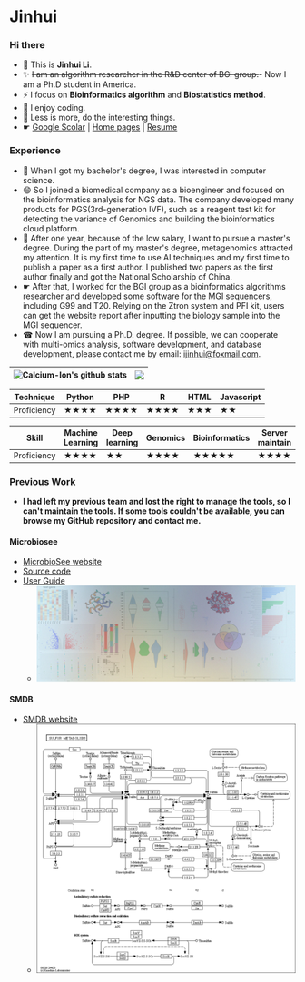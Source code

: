 # Jinhui
### Hi there 
- 🔭 This is  **Jinhui Li**.  
- ✨ ~~I am an algorithm researcher in the R&D center of BGI group.~~- Now I am a Ph.D student in America. 
- ⚡ I focus on **Bioinformatics algorithm** and **Biostatistics method**.
- 👋 I enjoy coding.
- 💬 Less is more, do the interesting things.
- ☛ [Google Scolar](https://scholar.google.com/citations?user=T4z1JAQAAAAJ&hl) | [Home pages](https://jinhuili-lab.github.io/) | [Resume](https://jinhuili-lab.github.io/resume/)
### Experience
- 🤔 When I got my bachelor's degree, I was interested in computer science.
- 😄 So I joined a biomedical company as a bioengineer and focused on the bioinformatics analysis for NGS data. The company developed many products for PGS(3rd-generation IVF), such as a reagent test kit for detecting the variance of Genomics and building the bioinformatics cloud platform.
- 👯 After one year, because of the low salary, I want to pursue a master's degree. During the part of my master's degree, metagenomics attracted my attention. It is my first time to use AI techniques and my first time to publish a paper as a first author. I published two papers as the first author finally and got the National Scholarship of China.
- ☛ After that, I worked for the BGI group as a bioinformatics algorithms  researcher and developed some software for the MGI sequencers, including G99 and T20. Relying on the Ztron system and PFI kit, users can get the website report after inputting the biology sample into the MGI sequencer. 
- ☎ Now I am pursuing a Ph.D. degree. If possible, we can cooperate with multi-omics analysis, software development, and database development, please contact me by email: ijinhui@foxmail.com.
<center>

 |<img align="center" src="https://github-readme-stats.vercel.app/api?username=jinhuili-lab&show_icons=true&theme=buefy&hide_border=true" alt="Calcium-Ion's github stats" /> |<img align="center" src="https://github-readme-stats.vercel.app/api/top-langs/?username=jinhuili-lab&layout=compact&theme=buefy&hide_border=true&hide=html,css" /> |
| ------------- | ------------- |

|Technique|Python|PHP|R|HTML|Javascript|
|---|---|---|---|---|---|
|Proficiency|★★★★|★★★★|★★★★|★★★|★★|

|Skill|Machine Learning|Deep learning|Genomics|Bioinformatics|Server maintain|
|---|---|---|---|---|---|
|Proficiency|★★★★|★★|★★★★|★★★★★|★★★★|

</center>

### Previous Work 
- **I had left my previous team and lost the right to manage the tools, so I can't maintain the tools. If some tools couldn't be available, you can browse my GitHub repository and contact me.**
#### Microbiosee
- [MicrobioSee website](https://microbiosee.gxu.edu.cn/)
- [Source code](https://github.com/MicrobioSee/MicrobioSee)
- [User Guide](https://microbiosee.github.io/)
  * ![](https://github.com/jinhuili-lab/jinhuili-lab/blob/main/pic01.jpg)   
#### SMDB
- [SMDB website](https://smdb.gxu.edu.cn/)
  * ![](https://github.com/jinhuili-lab/jinhuili-lab/blob/main/map00920.png)


